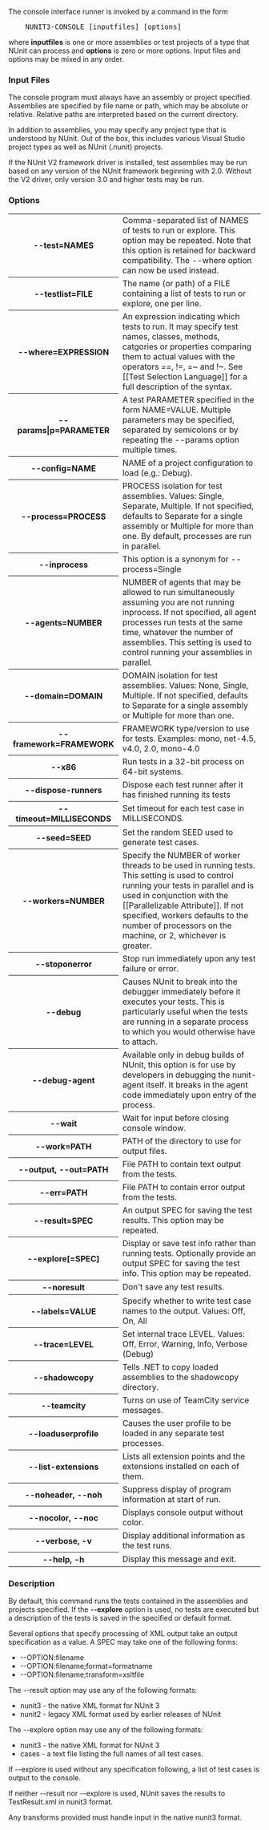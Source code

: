 <p>The console interface runner is invoked by a command in the form</p>

<pre>    NUNIT3-CONSOLE [inputfiles] [options]</pre>

<p>where <b>inputfiles</b> is one or more assemblies or test projects of 
a type that NUnit can process and <b>options</b> is zero or more options.
Input files and options may be mixed in any order.</p>

<h3>Input Files</h3>

<p>The console program must always have an assembly or project specified. 
Assemblies are specified by file name or path, which may be absolute or
relative. Relative paths are interpreted based on the current directory.</p>

<p>In addition to assemblies, you may specify any project type that is
understood by NUnit. Out of the box, this includes various
Visual Studio project types as well as NUnit (.nunit) projects.</p>

<p>If the NUnit V2 framework driver is installed, test assemblies may
be run based on any version of the NUnit framework beginning with 2.0.
Without the V2 driver, only version 3.0 and higher tests may be run.

<h3>Options</h3>

<table class="nunit" style="margin-left:0; max-width:700px">

<tr><th>--test=NAMES</th>
    <td>Comma-separated list of NAMES of tests to run or explore. This option may be repeated. Note that this option is retained for backward compatibility. The --where option can now be used instead.</td></tr>
    
<tr><th>--testlist=FILE</th>
    <td>The name (or path) of a FILE containing a list of tests to run or explore, one per line.</td></tr>

<tr><th>--where=EXPRESSION</th>
    <td>An expression indicating which tests to run. It may specify test names, classes, methods, catgories or properties comparing them to actual values with the operators ==, !=, =~ and !~. See [[Test Selection Language]] for a full description of the syntax.</td></tr>

<tr><th>--params|p=PARAMETER</th>
    <td>A test PARAMETER specified in the form NAME=VALUE. Multiple parameters may be specified, separated by semicolons or by repeating the --params option multiple times.</td></tr>
    
<tr><th>--config=NAME</th>
    <td>NAME of a project configuration to load (e.g.: Debug).</td></tr>
    
<tr><th>--process=PROCESS</th>
    <td>PROCESS isolation for test assemblies. Values: Single, Separate, Multiple. If not specified, defaults to Separate for a single assembly or Multiple for more than one. By default, processes are run in parallel.</td></tr>

<tr><th>--inprocess</th>
    <td>This option is a synonym for --process=Single</td></tr>

<tr><th>--agents=NUMBER</th>
    <td>NUMBER of agents that may be allowed to run simultaneously assuming you are not running inprocess. If not specified, all agent processes run tests at the same time, whatever the number of assemblies. This setting is used to control running your assemblies in parallel.</td></tr>
    
<tr><th>--domain=DOMAIN</th>
    <td>DOMAIN isolation for test assemblies.  Values: None, Single, Multiple. If not specified, defaults to Separate for a single assembly or Multiple for more than one.</td></tr>
    
<tr><th>--framework=FRAMEWORK</th>
    <td>FRAMEWORK type/version to use for tests. Examples: mono, net-4.5, v4.0, 2.0, mono-4.0</td></tr>
    
<tr><th>--x86</th>
    <td>Run tests in a 32-bit process on 64-bit systems.</td></tr>
    
<tr><th>--dispose-runners</th>
    <td>Dispose each test runner after it has finished running its tests</td></tr>
    
<tr><th>--timeout=MILLISECONDS</th>
    <td>Set timeout for each test case in MILLISECONDS.</td></tr>
    
<tr><th>--seed=SEED</th>
    <td>Set the random SEED used to generate test cases.</td></tr>
    
<tr><th>--workers=NUMBER</th>
    <td>Specify the NUMBER of worker threads to be used in running tests. This setting is used to control running your tests in parallel and is used in conjunction with the [[Parallelizable Attribute]]. If not specified, workers defaults to the number of processors on the machine, or 2, whichever is greater.</td></tr>
    
<tr><th>--stoponerror</th>
    <td>Stop run immediately upon any test failure or error.</td></tr>
    
<tr><th>--debug</th>
    <td>Causes NUnit to break into the debugger immediately before it executes your tests. This is particularly useful when the tests are running in a separate process to which you would otherwise have to attach.</td></tr>

<tr><th>--debug-agent</th>
    <td>Available only in debug builds of NUnit, this option is for use by developers in debugging the nunit-agent itself. It breaks in the agent code immediately upon entry of the process.</td></tr>

<tr><th>--wait</th>
    <td>Wait for input before closing console window.</td></tr>
    
<tr><th>--work=PATH</th>
    <td>PATH of the directory to use for output files.</td></tr>

<tr><th>--output, --out=PATH</th>
    <td>File PATH to contain text output from the tests.</td></tr>
    
<tr><th>--err=PATH</th>
    <td>File PATH to contain error output from the tests.</td></tr>
    
<tr><th>--result=SPEC</th>
    <td>An output SPEC for saving the test results. This option may be repeated.</td></tr>
    
<tr><th>--explore[=SPEC]</th>
    <td>Display or save test info rather than running tests. Optionally provide an output SPEC for saving the test info. This option may be repeated.</td></tr>
    
<tr><th>--noresult</th>
    <td>Don't save any test results.</td></tr>
    
<tr><th>--labels=VALUE</th>
    <td>Specify whether to write test case names to the output. Values: Off, On, All</td></tr>
    
<tr><th>--trace=LEVEL</th>
    <td>Set internal trace LEVEL. Values: Off, Error, Warning, Info, Verbose (Debug)</td></tr>
    
<tr><th>--shadowcopy</th>
    <td>Tells .NET to copy loaded assemblies to the shadowcopy directory.</td></tr>
    
<tr><th>--teamcity</th>
    <td>Turns on use of TeamCity service messages.</td></tr>

<tr><th>--loaduserprofile</th>
    <td>Causes the user profile to be loaded in any separate test processes.</td></tr>

<tr><th>--list-extensions</th>
    <td>Lists all extension points and the extensions installed on each of them.</td></tr>
    
<tr><th>--noheader, --noh</th>
    <td>Suppress display of program information at start of run.</td></tr>
    
<tr><th>--nocolor, --noc</th>
    <td>Displays console output without color.</td></tr>
    
<tr><th>--verbose, -v</th>
    <td>Display additional information as the test runs.</td></tr>
    
<tr><th>--help, -h</th>
    <td>Display this message and exit.</td></tr>
    
</table>

<h3>Description</h3>

<p>By default, this command runs the tests contained in the
assemblies and projects specified. If the <b>--explore</b> option
is used, no tests are executed but a description of the tests
is saved in the specified or default format.</p>

<p>Several options that specify processing of XML output take
an output specification as a value. A SPEC may take one of
the following forms:</p>

<ul>
    <li>--OPTION:filename
    <li>--OPTION:filename;format=formatname
    <li>--OPTION:filename;transform=xsltfile
</ul>

<p>The --result option may use any of the following formats:
<ul>
    <li>nunit3 - the native XML format for NUnit 3
    <li>nunit2 - legacy XML format used by earlier releases of NUnit</p>
</ul>

<p>The --explore option may use any of the following formats:
<ul>
    <li>nunit3 - the native XML format for NUnit 3
    <li>cases  - a text file listing the full names of all test cases.</p>
</ul>

<p>If --explore is used without any specification following, a list of
test cases is output to the console.</p>

<p>If neither --result nor --explore is used,
NUnit saves the results to TestResult.xml in nunit3 format.</p>

<p>Any transforms provided must handle input in the native nunit3 format.</p>


